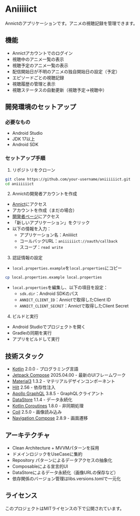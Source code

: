 # Aniiiiict

Annictのアプリケーションです。アニメの視聴記録を管理できます。

## 機能

- Annictアカウントでのログイン
- 視聴中のアニメ一覧の表示
- 視聴予定のアニメ一覧の表示
- 配信開始日が不明のアニメの独自開始日の設定（予定）
- エピソードごとの視聴記録
- 視聴履歴の管理と表示
- 視聴ステータスの自動更新（視聴予定→視聴中）

## 開発環境のセットアップ

### 必要なもの

- Android Studio
- JDK 17以上
- Android SDK

### セットアップ手順

1. リポジトリをクローン

```bash
git clone https://github.com/your-username/aniiiiiict.git
cd aniiiiiict
```

2. Annictの開発者アカウントを作成

- [Annict](https://annict.com)にアクセス
- アカウントを作成（まだの場合）
- [開発者ページ](https://annict.com/oauth/applications)にアクセス
- 「新しいアプリケーション」をクリック
- 以下の情報を入力：
    - アプリケーション名：Aniiiiict
    - コールバックURL：`aniiiiiict://oauth/callback`
    - スコープ：`read write`

3. 認証情報の設定

- `local.properties.example`を`local.properties`にコピー

```bash
cp local.properties.example local.properties
```

- `local.properties`を編集し、以下の項目を設定：
    - `sdk.dir`：Android SDKのパス
    - `ANNICT_CLIENT_ID`：Annictで取得したClient ID
    - `ANNICT_CLIENT_SECRET`：Annictで取得したClient Secret

4. ビルドと実行

- Android Studioでプロジェクトを開く
- Gradleの同期を実行
- アプリをビルドして実行

## 技術スタック

- [Kotlin](https://kotlinlang.org/) 2.0.0 - プログラミング言語
- [Jetpack Compose](https://developer.android.com/jetpack/compose) 2025.04.00 - 最新のUIフレームワーク
- [Material3](https://m3.material.io/) 1.3.2 - マテリアルデザインコンポーネント
- [Hilt](https://dagger.dev/hilt/) 2.56 - 依存性注入
- [Apollo GraphQL](https://www.apollographql.com/docs/kotlin/) 3.8.5 - GraphQLクライアント
- [DataStore](https://developer.android.com/topic/libraries/architecture/datastore) 1.1.4 - データ永続化
- [Kotlin Coroutines](https://kotlinlang.org/docs/coroutines-overview.html) 1.8.0 - 非同期処理
- [Coil](https://coil-kt.github.io/coil/) 2.5.0 - 画像読み込み
- [Navigation Compose](https://developer.android.com/jetpack/compose/navigation) 2.8.9 - 画面遷移

## アーキテクチャ

- Clean Architecture + MVVMパターンを採用
- ドメインロジックをUseCaseに集約
- Repository パターンによるデータアクセスの抽象化
- Composableによる宣言的UI
- DataStoreによるデータ永続化（画像URLの保存など）
- 依存関係のバージョン管理はlibs.versions.tomlで一元化

## ライセンス

このプロジェクトはMITライセンスの下で公開されています。